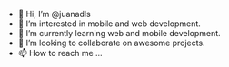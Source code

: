 - 👋 Hi, I’m @juanadls
- 👀 I’m interested in mobile and web development.
- 🌱 I’m currently learning web and mobile development.
- 💞️ I’m looking to collaborate on awesome projects.
- 📫 How to reach me ...

<!---
juanadls/juanadls is a ✨ special ✨ repository because its `README.md` (this file) appears on your GitHub profile.
You can click the Preview link to take a look at your changes.
--->
